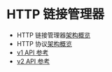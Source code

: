 # HTTP 链接管理器

- HTTP 链接管理器[架构概览](../../intro/arch_overview/http_connection_management.md#arch-overview-http-conn-man)
- HTTP 协议[架构概览](../../intro/arch_overview/http_connection_management.md#arch-overview-http-protocols)
- [v1 API 参考](https://www.envoyproxy.io/docs/envoy/latest/api-v1/network_filters/http_conn_man#config-network-filters-http-conn-man-v1)
- [v2 API 参考](https://www.envoyproxy.io/docs/envoy/latest/api-v2/config/filter/network/http_connection_manager/v2/http_connection_manager.proto#envoy-api-msg-config-filter-network-http-connection-manager-v2-httpconnectionmanager)